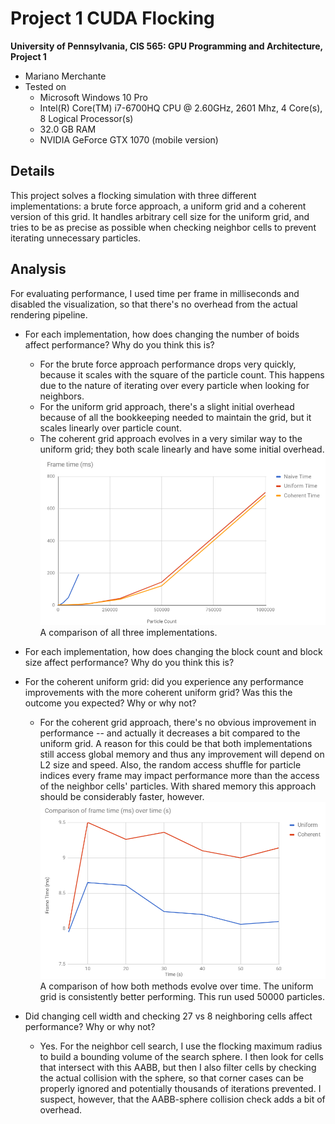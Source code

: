 Project 1 CUDA Flocking
====================

**University of Pennsylvania, CIS 565: GPU Programming and Architecture, Project 1**

* Mariano Merchante
* Tested on
  * Microsoft Windows 10 Pro
  * Intel(R) Core(TM) i7-6700HQ CPU @ 2.60GHz, 2601 Mhz, 4 Core(s), 8 Logical Processor(s)
  * 32.0 GB RAM
  * NVIDIA GeForce GTX 1070 (mobile version)

## Details

This project solves a flocking simulation with three different implementations: a brute force approach, a uniform grid and a coherent version of this grid. It handles arbitrary cell size for the uniform grid, and tries to be as precise as possible when checking neighbor cells to prevent iterating unnecessary particles.

## Analysis

For evaluating performance, I used time per frame in milliseconds and disabled the visualization, so that there's no overhead from the actual rendering pipeline.

* For each implementation, how does changing the number of boids affect performance? Why do you think this is?
  * For the brute force approach performance drops very quickly, because it scales with the square of the particle count. This happens due to the nature of iterating over every particle when looking for neighbors.
  * For the uniform grid approach, there's a slight initial overhead because of all the bookkeeping needed to maintain the grid, but it scales linearly over particle count.
  * The coherent grid approach evolves in a very similar way to the uniform grid; they both scale linearly and have some initial overhead.
  ![](images/analysis_count.png)
  A comparison of all three implementations.

* For each implementation, how does changing the block count and block size affect performance? Why do you think this is?


* For the coherent uniform grid: did you experience any performance improvements with the more coherent uniform grid? Was this the outcome you expected? Why or why not?
  * For the coherent grid approach, there's no obvious improvement in performance -- and actually it decreases a bit compared to the uniform grid. A reason for this could be that both implementations still access global memory and thus any improvement will depend on L2 size and speed. Also, the random access shuffle for particle indices every frame may impact performance more than the access of the neighbor cells' particles. With shared memory this approach should be considerably faster, however.
  ![](images/analysis_grid_evolution_time.png)
  A comparison of how both methods evolve over time. The uniform grid is consistently better performing. This run used 50000 particles.

* Did changing cell width and checking 27 vs 8 neighboring cells affect performance? Why or why not?
  * Yes. For the neighbor cell search, I use the flocking maximum radius to build a bounding volume of the search sphere. I then look for cells that intersect with this AABB, but then I also filter cells by checking the actual collision with the sphere, so that corner cases can be properly ignored and potentially thousands of iterations prevented. I suspect, however, that the AABB-sphere collision check adds a bit of overhead.
